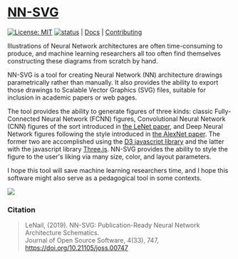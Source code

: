 # [NN-SVG](http://alexlenail.me/NN-SVG/)

[![License: MIT](https://img.shields.io/badge/License-MIT-yellow.svg)](https://opensource.org/licenses/MIT)
[![status](http://joss.theoj.org/papers/52b511ab107595a805107aa4ad70161d/status.svg)](http://joss.theoj.org/papers/52b511ab107595a805107aa4ad70161d)
| [Docs](https://github.com/zfrenchee/NN-SVG/wiki) | [Contributing](https://github.com/zfrenchee/NN-SVG/wiki/Contributing)

Illustrations of Neural Network architectures are often time-consuming to produce, and machine learning researchers all too often find themselves constructing these diagrams from scratch by hand.

NN-SVG is a tool for creating Neural Network (NN) architecture drawings parametrically rather than manually. It also provides the ability to export those drawings to Scalable Vector Graphics (SVG) files, suitable for inclusion in academic papers or web pages.

The tool provides the ability to generate figures of three kinds: classic Fully-Connected Neural Network (FCNN) figures, Convolutional Neural Network (CNN) figures of the sort introduced in [the LeNet paper](http://yann.lecun.com/exdb/publis/pdf/lecun-01a.pdf), and Deep Neural Network figures following the style introduced in [the AlexNet paper](http://papers.nips.cc/paper/4824-imagenet-classification-with-deep-convolutional-neural-networks.pdf). The former two are accomplished using the [D3 javascript library](https://d3js.org/) and the latter with the javascript library [Three.js](https://threejs.org/). NN-SVG provides the ability to style the figure to the user's liking via many size, color, and layout parameters.

I hope this tool will save machine learning researchers time, and I hope this software might also serve as a pedagogical tool in some contexts.

<img src="./example.svg">


### Citation

> LeNail, (2019). NN-SVG: Publication-Ready Neural Network Architecture Schematics. <br>
> Journal of Open Source Software, 4(33), 747, https://doi.org/10.21105/joss.00747

